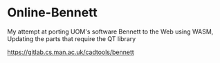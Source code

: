 # Online-Bennett
My attempt at porting UOM's software Bennett to the Web using WASM, Updating the parts that require the QT library

https://gitlab.cs.man.ac.uk/cadtools/bennett
